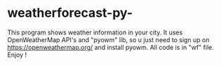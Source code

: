 # weatherforecast-py-
This program shows weather information in your city.
It uses OpenWeatherMap API's and "pyowm" lib, so u just need to sign up on https://openweathermap.org/ and install pyowm.
All code is in "wf" file.
Enjoy !
